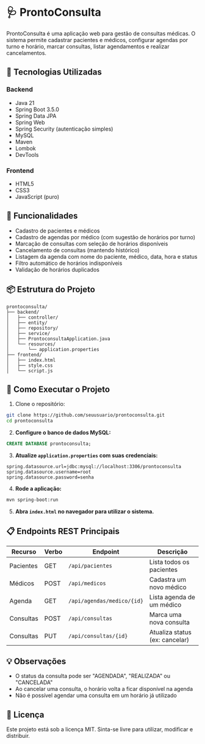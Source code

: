 # 🩺 ProntoConsulta

ProntoConsulta é uma aplicação web para gestão de consultas médicas. O sistema permite cadastrar pacientes e médicos, configurar agendas por turno e horário, marcar consultas, listar agendamentos e realizar cancelamentos.

## 🚀 Tecnologias Utilizadas

### Backend
- Java 21
- Spring Boot 3.5.0
- Spring Data JPA
- Spring Web
- Spring Security (autenticação simples)
- MySQL
- Maven
- Lombok
- DevTools

### Frontend
- HTML5
- CSS3
- JavaScript (puro)

## 🎯 Funcionalidades

- Cadastro de pacientes e médicos
- Cadastro de agendas por médico (com sugestão de horários por turno)
- Marcação de consultas com seleção de horários disponíveis
- Cancelamento de consultas (mantendo histórico)
- Listagem da agenda com nome do paciente, médico, data, hora e status
- Filtro automático de horários indisponíveis
- Validação de horários duplicados

## 📦 Estrutura do Projeto

```
prontoconsulta/
├── backend/
│   ├── controller/
│   ├── entity/
│   ├── repository/
│   ├── service/
│   ├── ProntoconsultaApplication.java
│   └── resources/
│       └── application.properties
├── frontend/
│   ├── index.html
│   ├── style.css
│   └── script.js
```

## 🔧 Como Executar o Projeto

1. Clone o repositório:

```bash
git clone https://github.com/seuusuario/prontoconsulta.git
cd prontoconsulta
```

2. **Configure o banco de dados MySQL:**

```sql
CREATE DATABASE prontoconsulta;
```

3. **Atualize `application.properties` com suas credenciais:**

```properties
spring.datasource.url=jdbc:mysql://localhost:3306/prontoconsulta
spring.datasource.username=root
spring.datasource.password=senha
```

4. **Rode a aplicação:**

```bash
mvn spring-boot:run
```

5. **Abra `index.html` no navegador para utilizar o sistema.**

## 📋 Endpoints REST Principais

| Recurso     | Verbo | Endpoint                            | Descrição                        |
|-------------|-------|--------------------------------------|----------------------------------|
| Pacientes   | GET   | `/api/pacientes`                    | Lista todos os pacientes         |
| Médicos     | POST  | `/api/medicos`                      | Cadastra um novo médico          |
| Agenda      | GET   | `/api/agendas/medico/{id}`          | Lista agenda de um médico        |
| Consultas   | POST  | `/api/consultas`                    | Marca uma nova consulta          |
| Consultas   | PUT   | `/api/consultas/{id}`               | Atualiza status (ex: cancelar)   |

## 💡 Observações

- O status da consulta pode ser "AGENDADA", "REALIZADA" ou "CANCELADA"
- Ao cancelar uma consulta, o horário volta a ficar disponível na agenda
- Não é possível agendar uma consulta em um horário já utilizado

## 📄 Licença

Este projeto está sob a licença MIT. Sinta-se livre para utilizar, modificar e distribuir.
